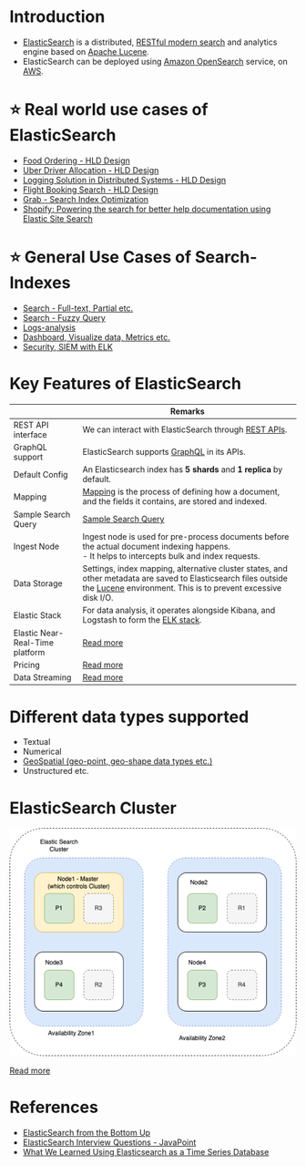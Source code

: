 # Introduction
- [ElasticSearch](https://www.elastic.co/elasticsearch/) is a distributed, [RESTful modern search](../../../8_APIProtocols/REST.md) and analytics engine based on [Apache Lucene](../Readme.md).
- ElasticSearch can be deployed using [Amazon OpenSearch](../../../2_AWSServices/6_DatabaseServices/AmazonOpenSearch.md) service, on [AWS](../../../2_AWSServices).

# :star: Real world use cases of ElasticSearch
- [Food Ordering - HLD Design](../../../0_HLDUseCasesProblems/FoodOrderingZomatoSwiggy/Readme.md)
- [Uber Driver Allocation - HLD Design](../../../0_HLDUseCasesProblems/DriverAllocationUberGoJek/Readme.md)
- [Logging Solution in Distributed Systems - HLD Design](../../../0_HLDUseCasesProblems/ObervabilityLoggingSolution/LoggingFileAggregation/Readme.md)
- [Flight Booking Search - HLD Design](../../../0_HLDUseCasesProblems/FlightBookingSearchMakeMyTrip/Readme.md)
- [Grab - Search Index Optimization](../../../1_TechStacks/Grab/SearchIndexing.md)
- [Shopify: Powering the search for better help documentation using Elastic Site Search](../../../1_TechStacks/ShopifyTechStack.md)

# :star: General Use Cases of Search-Indexes
- [Search - Full-text, Partial etc.](https://www.elastic.co/guide/en/elasticsearch/reference/current/full-text-queries.html)
- [Search - Fuzzy Query](https://www.elastic.co/guide/en/elasticsearch/reference/current/query-dsl-fuzzy-query.html)
- [Logs-analysis](../../../12_ObservabilityLogsServices/ELK.md)
- [Dashboard, Visualize data, Metrics etc.](../../../12_ObservabilityLogsServices/ELK.md)
- [Security, SIEM with ELK](../../../12_ObservabilityLogsServices/ELK.md)

# Key Features of ElasticSearch

|                                 | Remarks                                                                                                                                                                                        |
|---------------------------------|------------------------------------------------------------------------------------------------------------------------------------------------------------------------------------------------|
| REST API interface              | We can interact with ElasticSearch through [REST APIs](RESTAPIs.md).                                                                                                                           |
| GraphQL support                 | ElasticSearch supports [GraphQL](GraphQLSupport.md) in its APIs.                                                                                                                               |
| Default Config                  | An Elasticsearch index has **5 shards** and **1 replica** by default.                                                                                                                          |
| Mapping                         | [Mapping](https://www.elastic.co/guide/en/elasticsearch/reference/current/mapping.html) is the process of defining how a document, and the fields it contains, are stored and indexed.         |
| Sample Search Query             | [Sample Search Query](samples/SampleSearchQuery.md)                                                                                                                                            |
| Ingest Node                     | Ingest node is used for pre-process documents before the actual document indexing happens. <br/>- It helps to intercepts bulk and index requests.                                              |
| Data Storage                    | Settings, index mapping, alternative cluster states, and other metadata are saved to Elasticsearch files outside the [Lucene](../Readme.md) environment. This is to prevent excessive disk I/O. |
| Elastic Stack                   | For data analysis, it operates alongside Kibana, and Logstash to form the [ELK stack](../../../12_ObservabilityLogsServices/ELK.md).                                                           |
| Elastic Near-Real-Time platform | [Read more](https://www.elastic.co/guide/en/elasticsearch/reference/current/near-real-time.html)                                                                                               |
| Pricing                         | [Read more](https://www.elastic.co/pricing/)                                                                                                                                                   |
| Data Streaming                  | [Read more](../../NoSQL-Databases/StreamDBs/ElasticSearchStreams.md)                                                                                                                                                                    |

# Different data types supported
- Textual
- Numerical
- [GeoSpatial (geo-point, geo-shape data types etc.)](GeoSpatialSupport.md)
- Unstructured etc.

# ElasticSearch Cluster

![](assests/ElasticSearch-Cluster.png)

[Read more](Cluster.md)

# References
- [ElasticSearch from the Bottom Up](https://www.elastic.co/blog/found-elasticsearch-from-the-bottom-up)
- [ElasticSearch Interview Questions - JavaPoint](https://www.javatpoint.com/elasticsearch-interview-questions)
- [What We Learned Using Elasticsearch as a Time Series Database](https://medium.com/thousandeyes-engineering/what-we-learned-using-elasticsearch-as-a-time-series-database-bdbde38cdb64)